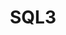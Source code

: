 ---
title: "SQL3"
layout: category
permalink : /category/SQL3/
author_profile : true
sidebar_main : true
sidebar:
  nav: "sidebar-sample"
---